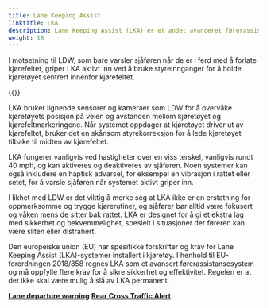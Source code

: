 ```yaml
---
title: Lane Keeping Assist
linktitle: LKA
description: Lane Keeping Assist (LKA) er et andet avanceret førerassistentsystem (ADAS), der hjælper chauffører med at holde sig inden for deres vognbane, mens de kører.
weight: 18
---
```

<!-- markdownlint-disable MD033 -->
I motsetning til LDW, som bare varsler sjåføren når de er i ferd med å forlate kjørefeltet, griper LKA aktivt inn ved å bruke styreinnganger for å holde kjøretøyet sentrert innenfor kjørefeltet.

{{<evkxdisplayaddarticle />}}

LKA bruker lignende sensorer og kameraer som LDW for å overvåke kjøretøyets posisjon på veien og avstanden mellom kjøretøyet og kjørefeltmarkeringene. Når systemet oppdager at kjøretøyet driver ut av kjørefeltet, bruker det en skånsom styrekorreksjon for å lede kjøretøyet tilbake til midten av kjørefeltet.

LKA fungerer vanligvis ved hastigheter over en viss terskel, vanligvis rundt 40 mph, og kan aktiveres og deaktiveres av sjåføren. Noen systemer kan også inkludere en haptisk advarsel, for eksempel en vibrasjon i rattet eller setet, for å varsle sjåføren når systemet aktivt griper inn.

I likhet med LDW er det viktig å merke seg at LKA ikke er en erstatning for oppmerksomme og trygge kjørerutiner, og sjåfører bør alltid være fokusert og våken mens de sitter bak rattet. LKA er designet for å gi et ekstra lag med sikkerhet og bekvemmelighet, spesielt i situasjoner der føreren kan være sliten eller distrahert.

Den europeiske union (EU) har spesifikke forskrifter og krav for Lane Keeping Assist (LKA)-systemer installert i kjøretøy. I henhold til EU-forordningen 2018/858 regnes LKA som et avansert førerassistansesystem og må oppfylle flere krav for å sikre sikkerhet og effektivitet. Regelen er at det ikke skal være mulig å slå av LKA permanent.

<div class="mt-3 mb-3">
    <a href="../lanedeparturewarning/" class="text-decoration-none text-black"><strong><i class="bi-arrow-left"></i> Lane departure warning</strong></a>
    <a href="../rearcrosstrafficalert/" class="text-decoration-none text-black float-end"><strong>Rear Cross Traffic Alert <i class="bi-arrow-right"></i></strong></a>
</div>